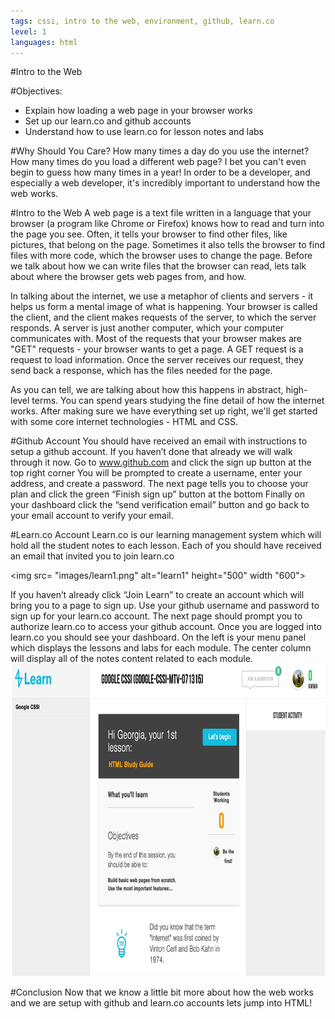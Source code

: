 ```yaml
---
tags: cssi, intro to the web, environment, github, learn.co
level: 1
languages: html
---
```

#Intro to the Web

#Objectives:
+	Explain how loading a web page in your browser works
+ Set up our learn.co and github accounts
+ Understand how to use learn.co for lesson notes and labs

#Why Should You Care?
How many times a day do you use the internet? How many times do you load a different web page? I bet you can't even begin to guess how many times in a year! In order to be a developer, and especially a web developer, it's incredibly important to understand how the web works.

#Intro to the Web
A web page is a text file written in a language that your browser (a program like Chrome or Firefox) knows how to read and turn into the page you see.  Often, it tells your browser to find other files, like pictures, that belong on the page. Sometimes it also tells the browser to find files with more code, which the browser uses to change the page. Before we talk about how we can write files that the browser can read, lets talk about where the browser gets web pages from, and how.

In talking about the internet, we use a metaphor of clients and servers - it helps us form a mental image of what is happening. Your browser is called the client, and the client makes requests of the server, to which the server responds. A server is just another computer, which your computer communicates with. Most of the requests that your browser makes are "GET" requests - your browser wants to get a page. A GET request is a request to load information. Once the server receives our request, they send back a response, which has the files needed for the page. 

As you can tell, we are talking about how this happens in abstract, high-level terms. You can spend years studying the fine detail of how the internet works. After making sure we have everything set up right, we'll get started with some core internet technologies - HTML and CSS.

#Github Account
You should have received an email with instructions to setup a github account. If you haven’t done that already we will walk through it now.
Go to www.github.com and click the sign up button at the top right corner
You will be prompted to create a username, enter your address, and create a password.
The next page tells you to choose your plan and click the green “Finish sign up” button at the bottom
Finally on your dashboard click the “send verification email” button and go back to your email account to verify your email.

#Learn.co Account
Learn.co is our  learning management system which will hold all the student notes to each lesson. Each of you should have received an email that invited you to join learn.co

<img src= "images/learn1.png" alt="learn1" height="500" width "600">

If you haven’t already click “Join Learn” to create an account which will bring you to a page to sign up. Use your github username and password to sign up for your learn.co account. The next page should prompt you to authorize learn.co to access your github account.
Once you are logged into learn.co you should see your dashboard. On the left is your menu panel which displays the lessons and labs for each module. The center column will display all of the notes content related to each module.
<img src= "images/learn2.png" alt="learn2" height="500">

#Conclusion
Now that we know a little bit more about how the web works and we are setup with github and learn.co accounts lets jump into HTML!
